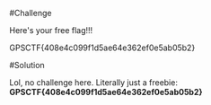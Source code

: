 #Challenge

Here's your free flag!!!

GPSCTF{408e4c099f1d5ae64e362ef0e5ab05b2}


#Solution

Lol, no challenge here. Literally just a freebie:
**GPSCTF{408e4c099f1d5ae64e362ef0e5ab05b2}**